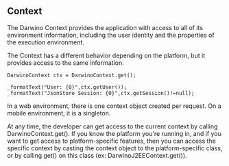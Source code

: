 ## Context
The Darwino Context provides the application with access to all of its environment information, including the user identity and the properties of the execution environment.

The Context has a different behavior depending on the platform, but it provides access to the same information.
```
DarwinoContext ctx = DarwinoContext.get();

_formatText("User: {0}",ctx.getUser());
_formatText("JsonStore Session: {0}",ctx.getSession()!=null);

```

In a web environment, there is one context object created per request. On a mobile environment, it is a singleton.

At any time, the developer can get access to the current context by calling DarwinoContext.get(). If you know the platform you're running in, and if you want to get access to platform-specific features, then you can access the specific context by casting the context object to the platform-specific class, or by calling get() on this class (ex: DarwinoJ2EEContext.get()).